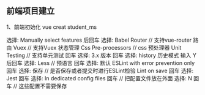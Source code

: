 ## 前端项目建立
1、前端初始化
   vue creat student_ms

   选择: Manually select features  后回车
   选择: Babel
        Router   // 支持vue-router 路由
        Vuex    //  支持Vuex 状态管理
        Css Pre-processors   // css 预处理器
        Unit Testing  // 支持单元测试
        回车
    选择: 3.x 版本 回车
    选择: history 历史模式  输入 Y  后回车
    选择: Less  // 预语言  回车
    选择: 默认 ESLint with error prevention only 回车
    选择: 保存  // 是否保存或者提交时进行ESLint检验  Lint on save 回车
    选择: Jest 回车
    选择: In dedicated config files 回车  // 把配置文件放在外面
    选择: N  回车 // 这些配置不需要保存


   